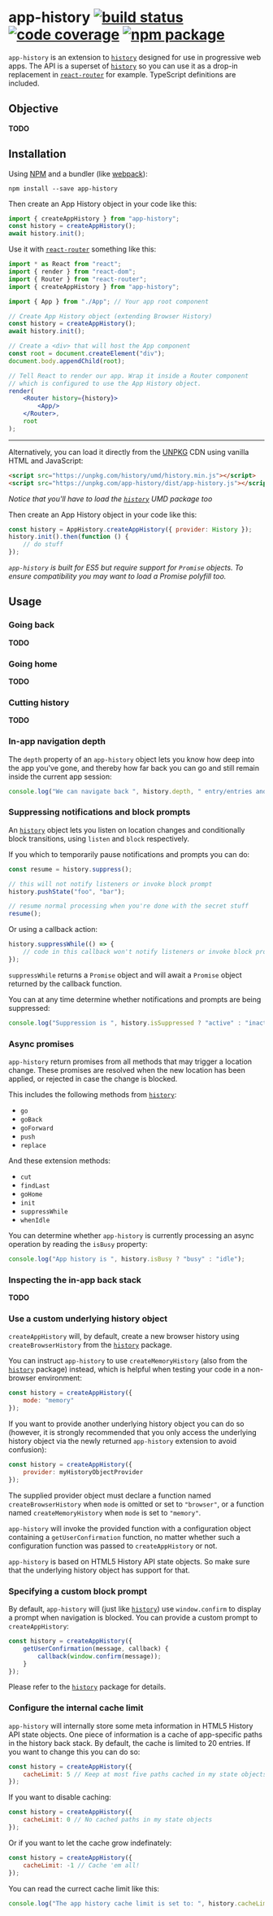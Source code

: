 # app-history [![build status][travis-badge]][travis] [![code coverage][coveralls-badge]][coveralls] [![npm package][npm-badge]][npm]


`app-history` is an extension to [`history`][history] designed for use in progressive web apps. The API is a superset of [`history`][history] so you can use it as a drop-in replacement in [`react-router`][react-router] for example. TypeScript definitions are included.

## Objective

**TODO**

## Installation

Using [NPM](npm) and a bundler (like [webpack][webpack]):

```
npm install --save app-history
```

Then create an App History object in your code like this:

```js
import { createAppHistory } from "app-history";
const history = createAppHistory();
await history.init();
```

Use it with [`react-router`][react-router] something like this:

```jsx
import * as React from "react";
import { render } from "react-dom";
import { Router } from "react-router";
import { createAppHistory } from "app-history";

import { App } from "./App"; // Your app root component

// Create App History object (extending Browser History)
const history = createAppHistory();
await history.init();

// Create a <div> that will host the App component
const root = document.createElement("div");
document.body.appendChild(root);

// Tell React to render our app. Wrap it inside a Router component
// which is configured to use the App History object.
render(
    <Router history={history}>
        <App/>
    </Router>,
    root
);
```

----------

Alternatively, you can load it directly from the [UNPKG][unpkg] CDN using vanilla HTML and JavaScript:

```html
<script src="https://unpkg.com/history/umd/history.min.js"></script>
<script src="https://unpkg.com/app-history/dist/app-history.js"></script>
```

*Notice that you'll have to load the [`history`][history] UMD package too*

Then create an App History object in your code like this:

```js
const history = AppHistory.createAppHistory({ provider: History });
history.init().then(function () {
    // do stuff
});
```

*`app-history` is built for ES5 but require support for `Promise` objects. To ensure compatibility you may want to load a Promise polyfill too.*

## Usage

### Going back

**TODO**

### Going home

**TODO**

### Cutting history

**TODO**

### In-app navigation depth

The `depth` property of an `app-history` object lets you know how deep into the app you've gone, and thereby how far back you can go and still remain inside the current app session:

```js
console.log("We can navigate back ", history.depth, " entry/entries and still be in this app session");
```

### Suppressing notifications and block prompts

An [`history`][history] object lets you listen on location changes and conditionally block transitions, using `listen` and `block` respectively.

If you which to temporarily pause notifications and prompts you can do:

```js
const resume = history.suppress();

// this will not notify listeners or invoke block prompt
history.pushState("foo", "bar");

// resume normal processing when you're done with the secret stuff
resume();
```

Or using a callback action:

```js
history.suppressWhile(() => {
    // code in this callback won't notify listeners or invoke block prompt
});
```

`suppressWhile` returns a `Promise` object and will await a `Promise` object returned by the callback function.  

You can at any time determine whether notifications and prompts are being suppressed:

```js
console.log("Suppression is ", history.isSuppressed ? "active" : "inactive");
```

### Async promises

`app-history` return promises from all methods that may trigger a location change. These promises are resolved when the new location has been applied, or rejected in case the change is blocked. 

This includes the following methods from [`history`][history]:
* `go`
* `goBack`
* `goForward`
* `push`
* `replace`

And these extension methods:
* `cut`
* `findLast`
* `goHome`
* `init`
* `suppressWhile`
* `whenIdle`

You can determine whether `app-history` is currently processing an async operation by reading the `isBusy` property:

```js
console.log("App history is ", history.isBusy ? "busy" : "idle");
```

### Inspecting the in-app back stack

**TODO**

### Use a custom underlying history object

`createAppHistory` will, by default, create a new browser history using `createBrowserHistory` from the [`history`][history] package.

You can instruct `app-history` to use `createMemoryHistory` (also from the [`history`][history] package) instead, which is helpful when testing your code in a non-browser environment:

```js
const history = createAppHistory({
    mode: "memory"
});
```

If you want to provide another underlying history object you can do so (however, it is strongly recommended that you only access the underlying history object via the newly returned `app-history` extension to avoid confusion):

```js
const history = createAppHistory({
    provider: myHistoryObjectProvider
});
```

The supplied provider object must declare a function named `createBrowserHistory` when `mode` is omitted or set to `"browser"`, or a function named `createMemoryHistory` when `mode` is set to `"memory"`.

`app-history` will invoke the provided function with a configuration object containing a `getUserConfirmation` function, no matter whether such a configuration function was passed to `createAppHistory` or not.

`app-history` is based on HTML5 History API state objects. So make sure that the underlying history object has support for that.

### Specifying a custom block prompt

By default, `app-history` will (just like [`history`][history]) use `window.confirm` to display a prompt when navigation is blocked. You can provide a custom prompt to `createAppHistory`:

```js
const history = createAppHistory({
    getUserConfirmation(message, callback) {
        callback(window.confirm(message));
    }
});
```

Please refer to the [`history`][history] package for details.

### Configure the internal cache limit

`app-history` will internally store some meta information in HTML5 History API state objects. One piece of information is a cache of app-specific paths in the history back stack. By default, the cache is limited to 20 entries. If you want to change this you can do so:

```js
const history = createAppHistory({
    cacheLimit: 5 // Keep at most five paths cached in my state objects
});
```

If you want to disable caching:

```js
const history = createAppHistory({
    cacheLimit: 0 // No cached paths in my state objects
});
```

Or if you want to let the cache grow indefinately:

```js
const history = createAppHistory({
    cacheLimit: -1 // Cache 'em all!
});
```

You can read the currect cache limit like this:

```js
console.log("The app history cache limit is set to: ", history.cacheLimit);
```

[travis-badge]: https://img.shields.io/travis/mwikstrom/app-history.svg?style=flat-square
[travis]: https://travis-ci.org/mwikstrom/app-history
[coveralls-badge]: https://img.shields.io/coveralls/github/mwikstrom/app-history.svg?style=flat-square
[coveralls]: https://coveralls.io/github/mwikstrom/app-history
[npm-badge]: https://img.shields.io/npm/v/app-history.svg?style=flat-square
[npm]: https://www.npmjs.org/package/app-history
[history]: https://github.com/ReactTraining/history
[react-router]: https://github.com/ReactTraining/react-router
[npm]: https://www.npmjs.com/
[webpack]: https://webpack.github.io/
[unpkg]: https://unpkg.com/